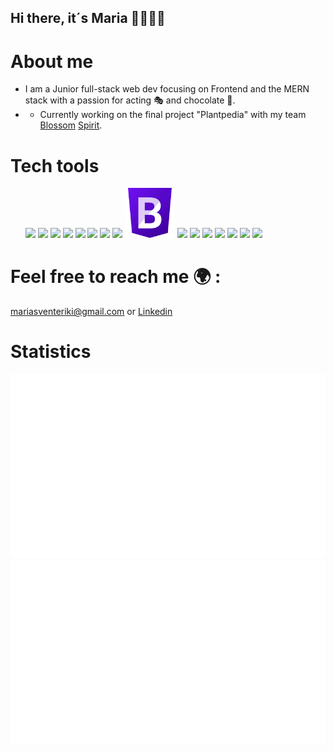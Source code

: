 ## Hi there, it´s Maria 👋👩🏼‍💻
# About me
* I am a Junior full-stack web dev focusing on Frontend and the MERN stack with a passion for acting 🎭 and chocolate 🍫. 
* * Currently working on the final project "Plantpedia" with my team 
[Blossom](https://github.com/aegli84/aegli84) [Spirit](https://github.com/NicklausDim).

# Tech tools 
<ul>
<img with= "80" height= "80" src= "https://upload.wikimedia.org/wikipedia/commons/thumb/a/a7/React-icon.svg/1280px-React-icon.svg.png"/>
<img with= "80" height= "80" src= "https://cdn.iconscout.com/icon/free/png-256/javascript-2038874-1720087.png"/>
<img with= "80" height= "80" src= "https://icon-library.com/images/html5-icon/html5-icon-13.jpg"/>
<img with= "80" height= "80" src= "https://icon-library.com/images/css-icon-png/css-icon-png-0.jpg"/>
<img with= "80" height= "80" src= "https://icon-library.com/images/node-js-icon/node-js-icon-11.jpg"/>
<img with= "80" height= "80" src= "https://cdn.iconscout.com/icon/free/png-512/mongodb-2-1175137.png"/>
<img with= "80" height= "80" src= "https://cdn.iconscout.com/icon/free/png-256/redux-283024.png"/>
<img with= "80" height= "80" src= "https://cdn.iconscout.com/icon/free/png-256/jquery-7-1175152.png"/>
<img with= "80" height= "80" src= "https://raw.githubusercontent.com/themedotid/bootstrap-icon/HEAD/docs/bootstrap-icon-css.png"/>
<img with= "80" height= "80" src= "https://upload.wikimedia.org/wikipedia/commons/thumb/9/96/Sass_Logo_Color.svg/1024px-Sass_Logo_Color.svg.png"/>
<img with= "80" height= "80" src= "https://upload.wikimedia.org/wikipedia/commons/thumb/d/d5/Slack_icon_2019.svg/1200px-Slack_icon_2019.svg.png"/>
<img with= "80" height= "80" src= "https://www.icescrum.com/wp-content/uploads/2020/03/logo-1.png"/>
<img with= "80" height= "80" src= "https://cdn.iconscout.com/icon/free/png-256/figma-682083.png"/>
<img with= "60" height= "60" src= "https://upload.wikimedia.org/wikipedia/commons/9/91/Octicons-mark-github.svg"/>
<img with= "80" height= "80" src= "https://iconape.com/wp-content/png_logo_vector/git-icon.png"/>
<img with= "80" height= "80" src= "https://seeklogo.com/images/C/canva-logo-B4BE25729A-seeklogo.com.png"/>
  </ul>
  
# Feel free to reach me 🌍 :
mariasventeriki@gmail.com or [Linkedin](https://www.linkedin.com/in/maria-sventeriki-4133a01b3/)

# Statistics
![](https://raw.githubusercontent.com/MariaSventeriki/statistics/b873ecf046ce8658a8fa68a346b8614b29d1759b/generated/languages.svg)
![](https://raw.githubusercontent.com/MariaSventeriki/statistics/b873ecf046ce8658a8fa68a346b8614b29d1759b/generated/overview.svg)




